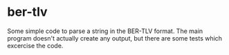 # ber-tlv

Some simple code to parse a string in the BER-TLV format. The main program doesn't actually create any output, but there are some tests which excercise the code.
